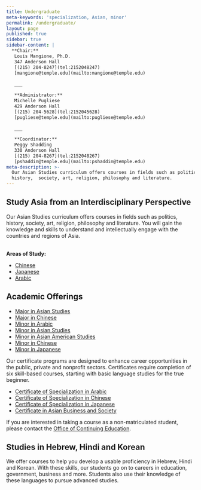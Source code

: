 ```yaml
---
title: Undergraduate
meta-keywords: 'specialization, Asian, minor'
permalink: /undergraduate/
layout: page
published: true
sidebar: true
sidebar-content: |
  **Chair:**  
   Louis Mangione, Ph.D.  
   347 Anderson Hall  
   [(215) 204-8247](tel:2152048247)  
   [mangione@temple.edu](mailto:mangione@temple.edu)  
   
   ___
   
   **Administrator:**  
   Michelle Pugliese  
   429 Anderson Hall   
   [(215) 204-5628](tel:2152045628)  
   [pugliese@temple.edu](mailto:pugliese@temple.edu)  
   
   ___

   **Coordinator:**  
   Peggy Shadding  
   330 Anderson Hall    
   [(215) 204-8267](tel:2152048267)   
   [pshaddin@temple.edu](mailto:pshaddin@temple.edu)  
meta-description: >-
  Our Asian Studies curriculum offers courses in fields such as politics,
  history,  society, art, religion, philosophy and literature.
---
```


<div class="row">
<div class="col m12 l8">
  <h2>Study Asia from an Interdisciplinary Perspective</h2>
  <p>
    Our Asian Studies curriculum offers courses in fields such as politics, history, society, art, religion, philosophy and literature.  You will gain the knowledge and skills to understand and intellectually engage with the countries and regions of Asia.
  </p>
</div>
<div class="col m12 l4"><br>
  <div class="course-box">
    <b>Areas of Study:</b>
    <ul>
    <li><a href="http://www.cla.temple.edu/chinese/" title="Chinese">Chinese</a></li>
    <li><a href="http://www.cla.temple.edu/japanese/" title="Japanese">Japanese</a></li>
    <li><a href="http://www.cla.temple.edu/arabic/" title="Arabic">Arabic</a></li>
    </ul>
    </div>
</div>
</div>

## Academic Offerings

 - [Major in Asian Studies](http://bulletin.temple.edu/undergraduate/liberal-arts/asian-studies/ba-asian-studies/)
 - [Major in Chinese](http://bulletin.temple.edu/undergraduate/liberal-arts/chinese/ba-chinese/)
 - [Minor in Arabic](http://bulletin.temple.edu/undergraduate/liberal-arts/arabic/arabic-minor/)
 - [Minor in Asian Studies](http://bulletin.temple.edu/undergraduate/liberal-arts/asian-studies/asian-studies-minor/)
 - [Minor in Asian American Studies](http://bulletin.temple.edu/undergraduate/liberal-arts/asian-studies/asian-american-studies-minor/#text)
 - [Minor in Chinese](http://bulletin.temple.edu/undergraduate/liberal-arts/chinese/minor-chinese/)
 - [Minor in Japanese](http://bulletin.temple.edu/undergraduate/liberal-arts/japanese/minor-japanese/)

Our certificate programs are designed to enhance career opportunities in the public, private and nonprofit sectors. Certificates require completion of six skill-based courses, starting with basic language studies for the true beginner.

 - [Certificate of Specialization in Arabic](http://bulletin.temple.edu/undergraduate/liberal-arts/arabic/certificate-specialization-arabic/)
 - [Certificate of Specialization in Chinese](http://bulletin.temple.edu/undergraduate/liberal-arts/chinese/certificate-specialization-chinese/)
 - [Certificate of Specialization in Japanese](http://bulletin.temple.edu/undergraduate/liberal-arts/japanese/certificate-specialization-japanese/)
 - [Certificate in Asian Business and Society](http://bulletin.temple.edu/undergraduate/liberal-arts/asian-studies/asian-business-society-certificate/)

If you are interested in taking a course as a non-matriculated student, please contact the [Office of Continuing Education](http://www.temple.edu/academics/continuing-education).

## Studies in Hebrew, Hindi and Korean

We offer courses to help you develop a usable proficiency in Hebrew, Hindi and Korean. With these skills, our students go on to careers in education, government, business and more. Students also use their knowledge of these languages to pursue advanced studies.
